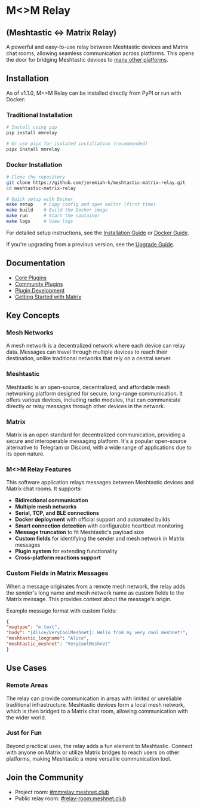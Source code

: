 # M<>M Relay

## (Meshtastic <=> Matrix Relay)

A powerful and easy-to-use relay between Meshtastic devices and Matrix chat rooms, allowing seamless communication across platforms. This opens the door for bridging Meshtastic devices to [many other platforms](https://matrix.org/bridges/).

## Installation

As of v1.1.0, M<>M Relay can be installed directly from PyPI or run with Docker:

### Traditional Installation

```bash
# Install using pip
pip install mmrelay

# Or use pipx for isolated installation (recommended)
pipx install mmrelay
```

### Docker Installation

```bash
# Clone the repository
git clone https://github.com/jeremiah-k/meshtastic-matrix-relay.git
cd meshtastic-matrix-relay

# Quick setup with Docker
make setup    # Copy config and open editor (first time)
make build    # Build the Docker image
make run      # Start the container
make logs     # View logs
```

For detailed setup instructions, see the [Installation Guide](https://github.com/jeremiah-k/meshtastic-matrix-relay/blob/main/docs/INSTRUCTIONS.md) or [Docker Guide](https://github.com/jeremiah-k/meshtastic-matrix-relay/blob/main/docs/DOCKER.md).

If you're upgrading from a previous version, see the [Upgrade Guide](https://github.com/jeremiah-k/meshtastic-matrix-relay/blob/main/docs/UPGRADE_TO_V1.md).

## Documentation

- [Core Plugins](Core-Plugins.md)
- [Community Plugins](Community-Plugin-List.md)
- [Plugin Development](Plugin-Development-Guide.md)
- [Getting Started with Matrix](Getting-Started-With-Matrix-&-MM-Relay.md)

## Key Concepts

### Mesh Networks

A mesh network is a decentralized network where each device can relay data. Messages can travel through multiple devices to reach their destination, unlike traditional networks that rely on a central server.

### Meshtastic

Meshtastic is an open-source, decentralized, and affordable mesh networking platform designed for secure, long-range communication. It offers various devices, including radio modules, that can communicate directly or relay messages through other devices in the network.

### Matrix

Matrix is an open standard for decentralized communication, providing a secure and interoperable messaging platform. It's a popular open-source alternative to Telegram or Discord, with a wide range of applications due to its open nature.

### M<>M Relay Features

This software application relays messages between Meshtastic devices and Matrix chat rooms. It supports:

- **Bidirectional communication**
- **Multiple mesh networks**
- **Serial, TCP, and BLE connections**
- **Docker deployment** with official support and automated builds
- **Smart connection detection** with configurable heartbeat monitoring
- **Message truncation** to fit Meshtastic's payload size
- **Custom fields** for identifying the sender and mesh network in Matrix messages
- **Plugin system** for extending functionality
- **Cross-platform reactions support**

### Custom Fields in Matrix Messages

When a message originates from a remote mesh network, the relay adds the sender's long name and mesh network name as custom fields to the Matrix message. This provides context about the message's origin.

Example message format with custom fields:

```json
{
"msgtype": "m.text",
"body": "[Alice/VeryCoolMeshnet]: Hello from my very cool meshnet!",
"meshtastic_longname": "Alice",
"meshtastic_meshnet": "VeryCoolMeshnet"
}
```

## Use Cases

### Remote Areas

The relay can provide communication in areas with limited or unreliable traditional infrastructure. Meshtastic devices form a local mesh network, which is then bridged to a Matrix chat room, allowing communication with the wider world.

### Just for Fun

Beyond practical uses, the relay adds a fun element to Meshtastic. Connect with anyone on Matrix or utilize Matrix bridges to reach users on other platforms, making Meshtastic a more versatile communication tool.

## Join the Community

- Project room: [#mmrelay:meshnet.club](https://matrix.to/#/#mmrelay:meshnet.club)
- Public relay room: [#relay-room:meshnet.club](https://matrix.to/#/#relay-room:meshnet.club)
